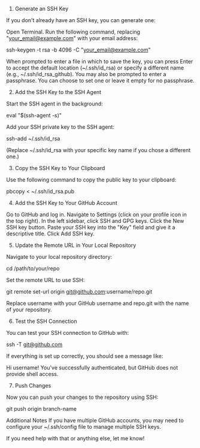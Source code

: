 1. Generate an SSH Key

If you don't already have an SSH key, you can generate one:

Open Terminal.
Run the following command, replacing "your_email@example.com" with your email address:

ssh-keygen -t rsa -b 4096 -C "your_email@example.com"

When prompted to enter a file in which to save the key, you can press Enter to accept the default location (~/.ssh/id_rsa) or specify a different name (e.g., ~/.ssh/id_rsa_github).
You may also be prompted to enter a passphrase. You can choose to set one or leave it empty for no passphrase.

2. Add the SSH Key to the SSH Agent

Start the SSH agent in the background:

eval "$(ssh-agent -s)"

Add your SSH private key to the SSH agent:

ssh-add ~/.ssh/id_rsa

(Replace ~/.ssh/id_rsa with your specific key name if you chose a different one.)

3. Copy the SSH Key to Your Clipboard

Use the following command to copy the public key to your clipboard:

pbcopy < ~/.ssh/id_rsa.pub

4. Add the SSH Key to Your GitHub Account

Go to GitHub and log in.
Navigate to Settings (click on your profile icon in the top right).
In the left sidebar, click SSH and GPG keys.
Click the New SSH key button.
Paste your SSH key into the "Key" field and give it a descriptive title.
Click Add SSH key.

5. Update the Remote URL in Your Local Repository

Navigate to your local repository directory:

cd /path/to/your/repo

Set the remote URL to use SSH:

git remote set-url origin git@github.com:username/repo.git

Replace username with your GitHub username and repo.git with the name of your repository.

6. Test the SSH Connection

You can test your SSH connection to GitHub with:

ssh -T git@github.com

If everything is set up correctly, you should see a message like:

Hi username! You've successfully authenticated, but GitHub does not provide shell access.

7. Push Changes

Now you can push your changes to the repository using SSH:

git push origin branch-name

Additional Notes
If you have multiple GitHub accounts, you may need to configure your ~/.ssh/config file to manage multiple SSH keys.

If you need help with that or anything else, let me know!